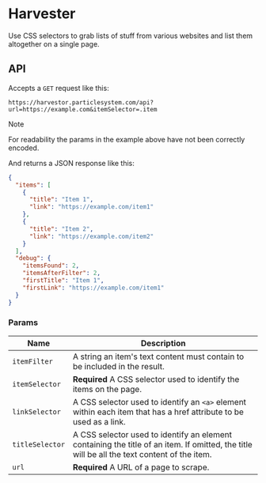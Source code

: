 # Harvester

Use CSS selectors to grab lists of stuff from various websites and list them altogether on a single
page.


## API

Accepts a `GET` request like this:

```
https://harvestor.particlesystem.com/api?url=https://example.com&itemSelector=.item
```

> [!NOTE]
> For readability the params in the example above have not been correctly encoded.

And returns a JSON response like this:

```json
{
  "items": [
    {
      "title": "Item 1",
      "link": "https://example.com/item1"
    },
    {
      "title": "Item 2",
      "link": "https://example.com/item2"
    }
  ],
  "debug": {
    "itemsFound": 2,
    "itemsAfterFilter": 2,
    "firstTitle": "Item 1",
    "firstLink": "https://example.com/item1"
  }
}
```

### Params

| Name | Description |
|------|-------------|
| `itemFilter` | A string an item's text content must contain to be included in the result. |
| `itemSelector` | **Required** A CSS selector used to identify the items on the page. |
| `linkSelector` | A CSS selector used to identify an `<a>` element within each item that has a href attribute to be used as a link. |
| `titleSelector` | A CSS selector used to identify an element containing the title of an item. If omitted, the title will be all the text content of the item. |
| `url` | **Required** A URL of a page to scrape. |

